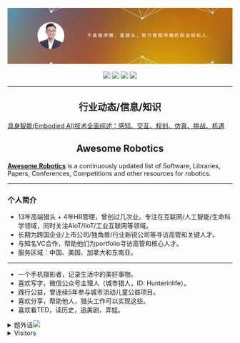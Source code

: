 ![](https://github.com/ichris007/ichris007/blob/main/images/github_banner.png)

<p align="center"> 
  <a href="https://www.linkedin.com/in/chris-pei/" target="_blank">
    <img src="https://img.shields.io/badge/LinkedIn-0077B5?style=for-the-badge&logo=linkedin&logoColor=white" height="30px"></a>
  <a href="https://x.com/007_chris" target="_blank">
    <img src="https://img.shields.io/badge/X-000?style=for-the-badge&logo=x" height="30px"></a>
  <a href="https://maimai.cn/profile/detail?dstu=30307015" target="_blank">
    <img src="https://img.shields.io/badge/Maimai-1877F2?style=for-the-badge&logo=maimai&logoColor=white" height="30px"></a>
  <a href="https://github.com/ichris007/ichris007/blob/main/images/Wechat.jpg" target="_blank">
    <img src="https://img.shields.io/badge/WeChat-25D366?style=for-the-badge&logo=wechat&logoColor=white" height="30px"></a>
</p>

---
<h2 align="center">行业动态/信息/知识</h2>

[具身智能(Embodied AI)技术全面综述：感知、交互、规划、仿真、挑战、机遇](https://github.com/ichris007/ichris007/blob/main/%E5%85%B7%E8%BA%AB%E6%99%BA%E8%83%BD(Embodied%20AI)%E6%8A%80%E6%9C%AF%E5%85%A8%E9%9D%A2%E7%BB%BC%E8%BF%B0%EF%BC%9A%E6%84%9F%E7%9F%A5%E3%80%81%E4%BA%A4%E4%BA%92%E3%80%81%E8%A7%84%E5%88%92%E3%80%81%E4%BB%BF%E7%9C%9F%E3%80%81%E6%8C%91%E6%88%98%E3%80%81%E6%9C%BA%E9%81%87.md)

<h2 align="center">Awesome Robotics</h2>

[**Awesome Robotics**](https://github.com/ichris007/Awesome-Robotics) is a continuously updated list of Software, Libraries, Papers, Conferences, Competitions and other resources for robotics.

---

### 个人简介

- 13年高端猎头 + 4年HR管理，曾创过几次业。专注在互联网/人工智能/生命科学领域，同时关注AIoT/IIoT/工业互联网等领域。
- 长期为跨国企业/上市公司/独角兽/行业新锐公司等寻访高管和关键人才。
- 与知名VC合作，帮助他们为portfolio寻访高管和核心人才。
- 服务区域：中国、美国、加拿大和东南亚。

---

- 一个手机摄影者，记录生活中的美好事物。
- 喜欢写字，微信公众号主理人（城市猎人，ID: Hunterinlife）。
- 践行公益，曾连续5年参与城市流动儿童公益项目。
- 喜欢分享，帮助他人，猎头工作可以实现这些。
- 喜欢看TED，读历史，追美剧，弄娃。

<details>
 <summary>题外话<img src="https://media.giphy.com/media/mGcNjsfWAjY5AEZNw6/giphy.gif" width="50"></summary>

#### 题外话：

    俗话说的好：“除了你的父母，猎头可能是最希望你成功的人”，猎头最大的资源就是人才和人脉网络，帮助你，也是在帮助我自己。

    联系我时，请注明来自Github，你的需求将会被优先对接。期待与你的连结！

#### 关键词

互联网 | AI | 人工智能 | 机器人 | 具身智能 | AIGC | AI制药 | AI生物 | 电商 | 教育 | 本地生活 | 新零售 | 机器学习 | 深度学习 | 强化学习 | 计算机视觉 | 云计算 | 物联网 | 工业互联网 | 智能硬件 | 自动驾驶 | 无人车 | 无人机 | Artificial Intelligence | Robot | Robotics | NLP | Natural Language Processing | Machine Learning | ML | DL | Deep Learning | RL | Reinforcement Learning | Computer Vision | Cloud Computing | IoT | IIoT | Intelligent Hardware | Autonomous Vehicles | Self-driving Automobile | UAV | Drone | 算法 | Algorithm | AML | Python | Drug Discovery | AI Drug |
</details>
<details>
 <summary>Visitors</summary>
<a href="http://s05.flagcounter.com/more/AJU"><img src="https://s05.flagcounter.com/count2/AJU/bg_FFFFFF/txt_000000/border_CCCCCC/columns_5/maxflags_10/viewers_0/labels_0/pageviews_1/flags_0/percent_0/" alt="Flag Counter" border="0"></a>

![](https://komarev.com/ghpvc/?username=ichris&style=flat-square)

